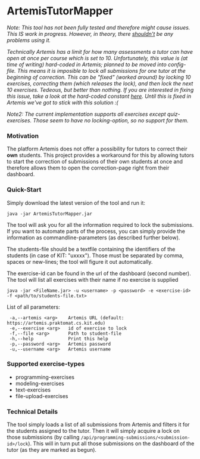 # ArtemisTutorMapper

*Note: This tool has not been fully tested and therefore might cause issues. This IS work in progress. However, in theory, there <u>shouldn't</u> be any problems using it.*

*Technically Artemis has a limit for how many assessments a tutor can have open at once per course which is set to 10. Unfortunately, this value is (at time of writing) hard-coded in Artemis; planned to be moved into config-file. This means it is imposible to lock all submissions for one tutor at the beginning of correction. This can be "fixed" (worked around) by locking 10 exercises, correcting them (which releases the lock), and then lock the next 10 exercises. Tedeous, but better than nothing.*
*If you are interested in fixing this issue, take a look at the hard-coded constant [here](https://github.com/ls1intum/Artemis/blob/f13a8dc62205f950fe1ea39b7d0cb50b44a8b091/src/main/java/de/tum/in/www1/artemis/config/Constants.java#L94).*
*Until this is fixed in Artemis we've got to stick with this solution :(*

*Note2: The current implementation supports all exercises except quiz-exercises. Those seem to have no locking-option, so no support for them.*

### Motivation
The platform Artemis does not offer a possibility for tutors to correct their **own** students.
This project provides a workaround for this by allowing tutors to start the correction of submissions of their own students at once
and therefore allows them to open the correction-page right from their dashboard.

### Quick-Start
Simply download the latest version of the tool and run it:

```
java -jar ArtemisTutorMapper.jar
```
The tool will ask you for all the information required to lock the submissions. If you want to automate parts of the process,
you can simply provide the information as commandline-parameters (as described further below).

The students-file should be a textfile containing the identifiers of the students (in case of KIT: "uxxxx").
Those must be separated by comma, spaces or new-lines; the tool will figure it out automatically.

The exercise-id can be found in the url of the dashboard (second number). The tool will list all exercises with their name if no exercise is supplied

```
java -jar <FileName.jar> -u <username> -p <password> -e <exercise-id> -f <path/to/students-file.txt>
```

List of all parameters:
```
 -a,--artemis <arg>    Artemis URL (default: https://artemis.praktomat.cs.kit.edu)
 -e,--exercise <arg>   id of exercise to lock
 -f,--file <arg>       Path to student-file
 -h,--help             Print this help
 -p,--password <arg>   Artemis password
 -u,--username <arg>   Artemis username
```

### Supported exercise-types
- programming-exercises
- modeling-exercises
- text-exercises
- file-upload-exercises

### Technical Details
The tool simply loads a list of all submissions from Artemis and filters it for the students assigned to the tutor.
Then it will simply acquire a lock on those submissions (by calling `/api/programming-submissions/<submission-id>/lock`).
This will in turn put all those submissions on the dashboard of the tutor (as they are marked as begun).
